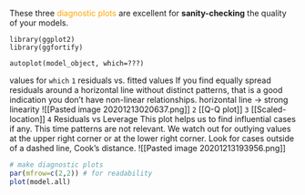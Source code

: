These three <font color=orange>diagnostic plots</font> are excellent for **sanity-checking** the quality of your models.

```
library(ggplot2)
library(ggfortify)

autoplot(model_object, which=???)
```

values for `which`
`1` residuals vs. fitted values
If you find equally spread residuals around a horizontal line without distinct patterns, that is a good indication you don’t have non-linear relationships.
horizontal line -> strong linearity
![[Pasted image 20201213020637.png]]
`2` [[Q-Q plot]]
`3` [[Scaled-location]]
`4` Residuals vs Leverage
This plot helps us to find influential cases if any.
This time patterns are not relevant. We watch out for outlying values at the upper right corner or at the lower right corner. Look for cases outside of a dashed line, Cook’s distance.
![[Pasted image 20201213193956.png]]

```r
# make diagnostic plots
par(mfrow=c(2,2)) # for readability
plot(model.all)
```